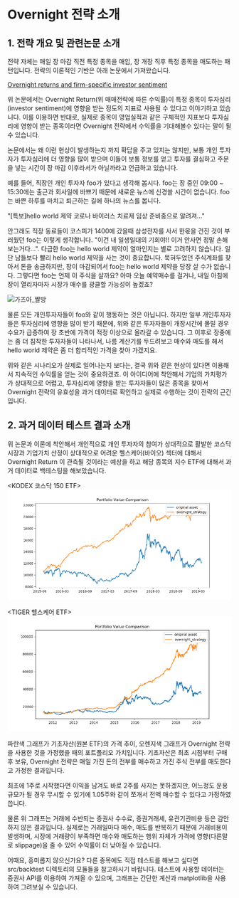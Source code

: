 # Overnight 전략 소개

## 1. 전략 개요 및 관련논문 소개

전략 자체는 매일 장 마감 직전 특정 종목을 매입, 장 개장 직후 특정 종목을 매도하는 패턴입니다. 전략의 이론적인 기반은 아래 논문에서 가져왔습니다.

[Overnight returns and firm-specific investor sentiment](https://www.cambridge.org/core/journals/journal-of-financial-and-quantitative-analysis/article/overnight-returns-and-firmspecific-investor-sentiment/20DD2F7ABA4BBEB2C2327DDD51E10559)

위 논문에서는 Overnight Return(위 매매전략에 따른 수익률)이 특정 종목이 투자심리(investor sentiment)에 영향을 받는 정도의 지표로 사용될 수 있다고 이야기하고 있습니다. 이를 이용하면 반대로, 실제로 종목이 영업실적과 같은 구체적인 지표보다 투자심리에 영향이 받는 종목이라면 Overnight 전략에서 수익률을 기대해볼수 있다는 말이 될 수 있습니다.

논문에서는 왜 이런 현상이 발생하는지 까지 확답을 주고 있지는 않지만, 보통 개인 투자자가 투자심리에 더 영향을 많이 받으며 이들이 보통 정보를 얻고 투자를 결심하고 주문을 넣는 시간이 장 마감 이후라서가 아닐까라고 언급하고 있습니다.

예를 들어, 직장인 개인 투자자 foo가 있다고 생각해 봅시다. foo는 장 중인 09:00 ~ 15:30에는 출근과 회사일에 바쁘기 때문에 새로운 뉴스에 신경쓸 시간이 없습니다. foo는 바쁜 하루를 마치고 퇴근하는 길에 하나의 뉴스를 봅니다.

"[특보]hello world 제약 코로나 바이러스 치료제 임상 준비중으로 알려져..."

안그래도 직장 동료들이 코스피가 1400에 갔을때 삼성전자를 사서 한몫을 건진 것이 부러웠던 foo는 이렇게 생각합니다. "이건 내 일생일대의 기회야!! 이거 안사면 정말 손해보는거다...". 다급한 foo는 hello world 제약이 얼마인지는 별로 고려하지 않습니다. 일단 남들보다 빨리 hello world 제약을 사는 것이 중요합니다. 묵혀두었던 주식계좌를 찾아서 돈을 송금하지만, 장이 마감되어서 foo는 hello world 제약을 당장 살 수가 없습니다. 그렇다면 foo는 언제 이 주식을 살까요? 아마 오늘 예약매수를 걸거나, 내일 아침에 장이 열리자마자 시장가 매수를 광클할 가능성이 높겠죠?

![가즈아_짤방]()

물론 모든 개인투자자들이 foo와 같이 행동하는 것은 아닙니다. 하지만 일부 개인투자자들은 투자심리에 영향을 많이 받기 때문에, 위와 같은 투자자들이 개장시간에 몰릴 경우 수요가 급증하여 장 초반에 가격이 적정 이상으로 올라갈 수 있습니다. 그 이후로 장중에는 좀 더 침착한 투자자들이 나타나서, 나름 계산기를 두드려보고 매수와 매도를 해서 hello world 제약은 좀 더 합리적인 가격을 찾아 가겠지요.

위와 같은 시나리오가 실제로 일어나는지 보다는, 결국 위와 같은 현상이 있다면 이용해서 지속적인 수익률을 얻는 것이 중요하겠죠. 이 아이디어에 착안해서 기업의 가치평가가 상대적으로 어렵고, 투자심리에 영향을 받는 투자자들이 많은 종목을 찾아서 Overnight 전략의 유효성을 과거 데이터로 확인하고 실제로 수행하는 것이 전략의 근간입니다.

## 2. 과거 데이터 테스트 결과 소개

위 논문과 이론에 착안해서 개인적으로 개인 투자자의 참여가 상대적으로 활발한 코스닥 시장과 기업가치 산정이 상대적으로 어려운 헬스케어(바이오) 섹터에 대해서 Overnight Return 이 관측될 것이라는 예상을 하고 해당 종목의 지수 ETF에 대해서 과거 데이터로 백테스팅을 해보았습니다.

<KODEX 코스닥 150 ETF>
![코스닥 수익률 그래프](../resources/strategy/graph_pf_value_kosdaq150.png)

<TIGER 헬스케어 ETF>
![헬스케어 수익률 그래프](../resources/strategy/graph_pf_value_tigerhealthcare.png)

파란색 그래프가 기초자산(원본 ETF)의 가격 추이, 오렌지색 그래프가 Overnight 전략을 사용한 것을 가정했을 때의 포트폴리오 가치입니다. 기초자산은 최초 시점부터 구매 후 보유, Overnight 전략은 매일 가진 돈의 전부를 매수하고 가진 주식 전부를 매도한다고 가정한 결과입니다.

최초에 1주로 시작했다면 이익을 남겨도 바로 2주를 사지는 못하겠지만, 어느정도 운용 규모가 될 경우 무시할 수 있기에 1.05주와 같이 쪼개서 전액 매수할 수 있다고 가정하였씁니다.

물론 위 그래프는 거래에 수반되는 증권사 수수료, 증권거래세, 유관기관비용 등은 감안하지 않은 결과입니다. 실제로는 거래일마다 매수, 매도를 반복하기 때문에 거래비용이 발생하며, 시장에 거래량이 부족하면 매수와 매도하는 행위 자체가 가격에 영향(다른말로 slippage)을 줄 수 있어 수익률이 더 낮아질 수 있습니다.

어때요, 흥미롭지 않으신가요? 다른 종목에도 직접 테스트를 해보고 싶다면 src/backtest 디렉토리의 모듈들을 참고하시기 바랍니다. 테스트에 사용할 데이터는 증권사 API를 이용하여 가져올 수 있으며, 그래프는 간단한 계산과 matplotlib을 사용하여 그려보실 수 있습니다.

